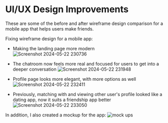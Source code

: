 # UI/UX Design Improvements
These are some of the before and after wireframe design comparison for a mobile app that helps users make friends.

Fixing wireframe design for a mobile app:
- Making the landing page more modern
![Screenshot 2024-05-22 230736](https://github.com/ggraciela/WorkInProgress/assets/94437215/4b98f8c8-794c-4637-b384-08819ebcf753)

- The chatroom now feels more real and focused for users to get into a deeper conversation
![Screenshot 2024-05-22 231948](https://github.com/ggraciela/WorkInProgress/assets/94437215/179dcde8-a91d-463c-8671-d378609329b5)

- Profile page looks more elegant, with more options as well
![Screenshot 2024-05-22 232411](https://github.com/ggraciela/WorkInProgress/assets/94437215/d630d53e-20b3-4265-98c3-6b1d3076aea4)

- Previously, matching with and viewing other user's profile looked like a dating app, now it suits a friendship app better
![Screenshot 2024-05-22 233050](https://github.com/ggraciela/WorkInProgress/assets/94437215/e9136889-f3ef-403a-bc67-20c5ee91a0e5)


In addition, I also created a mockup for the app:
![mock ups](https://github.com/ggraciela/UI-UX_Design/assets/94437215/67d3e851-80cb-4c64-b7ce-18d6df1d73ea)
